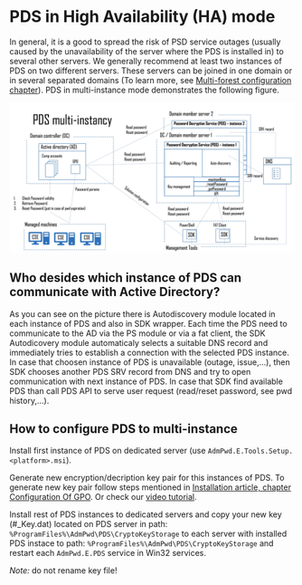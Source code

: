# PDS in High Availability (HA) mode
In general, it is a good to spread the risk of PSD service outages (usually caused by the unavailability of the server where the PDS is installed in) to several other servers. We generally recommend at least two instances of PDS on two different servers. These servers can be joined in one domain or in several separated domains (To learn more, see [Multi-forest configuration chapter](Multi-Forest.md)).
PDS in multi-instance mode demonstrates the following figure.

![PDS Multi Instancy](/images/PDS/PDS-multi-instance.jpg)


## Who desides which instance of PDS can communicate with Active Directory?
As you can see on the picture there is Autodiscovery module located in each instance of PDS and also in SDK wrapper. Each time the PDS need to communicate to the AD via the PS module or via a fat client, the SDK Autodicovery module automaticaly selects a suitable DNS record and immediately tries to establish a connection with the selected PDS instance. In case that choosen instance of PDS is unavailable (outage, issue,…), then SDK chooses another PDS SRV record from DNS and try to open communication with next instance of PDS. In case that SDK find available PDS than call PDS API to serve user request (read/reset password, see pwd history,…).


## How to configure PDS to multi-instance
Install first instance of PDS on dedicated server (use `AdmPwd.E.Tools.Setup.<platform>.msi`).

Generate new encryption/decription key pair for this instances of PDS. To generate new key pair follow steps mentioned in [Installation article, chapter Configuration Of GPO](/articles/Guides/Operations/Admin/Install.html#configuration-of-gpo).
Or check our [video tutorial](https://youtu.be/h0f6TmsPuOs?t=376).

Install rest of PDS instances to dedicated servers and copy your new key (#_Key.dat) located on PDS server in path: `%ProgramFiles%\AdmPwd\PDS\CryptoKeyStorage` to each server with installed PDS instace to path: `%ProgramFiles%\AdmPwd\PDS\CryptoKeyStorage` and restart each `AdmPwd.E.PDS` service in Win32 services.

*Note:* do not rename key file!
